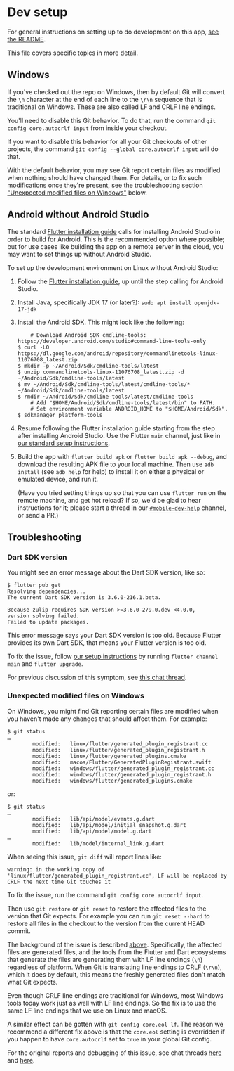 # Dev setup

For general instructions on setting up to do development
on this app, [see the README][readme-setup].

This file covers specific topics in more detail.

[readme-setup]: https://github.com/zulip/zulip-flutter#setting-up


<div id="autocrlf" />

## Windows

If you've checked out the repo on Windows, then by default
Git will convert the `\n` character at the end of each line
to the `\r\n` sequence that is traditional on Windows.
These are also called LF and CRLF line endings.

You'll need to disable this Git behavior.  To do that, run
the command
`git config core.autocrlf input`
from inside your checkout.

If you want to disable this behavior for all your Git checkouts
of other projects, the command
`git config --global core.autocrlf input`
will do that.

With the default behavior, you may see Git report certain files
as modified when nothing should have changed them.  For details,
or to fix such modifications once they're present,
see the troubleshooting section
["Unexpected modified files on Windows"](#windows-modified-files)
below.


## Android without Android Studio

The standard [Flutter installation guide](https://docs.flutter.dev/get-started/install)
calls for installing Android Studio in order to build for Android.
This is the recommended option where possible; but for use cases
like building the app on a remote server in the cloud, you may want
to set things up without Android Studio.

To set up the development environment on Linux without Android Studio:

1. Follow the [Flutter installation guide](https://docs.flutter.dev/get-started/install),
   up until the step calling for Android Studio.

2. Install Java, specifically JDK 17 (or later?):
   `sudo apt install openjdk-17-jdk`

3. Install the Android SDK.  This might look like the following:

   ```
       # Download Android SDK cmdline-tools: https://developer.android.com/studio#command-line-tools-only
   $ curl -LO https://dl.google.com/android/repository/commandlinetools-linux-11076708_latest.zip
   $ mkdir -p ~/Android/Sdk/cmdline-tools/latest
   $ unzip commandlinetools-linux-11076708_latest.zip -d ~/Android/Sdk/cmdline-tools/latest
   $ mv ~/Android/Sdk/cmdline-tools/latest/cmdline-tools/* ~/Android/Sdk/cmdline-tools/latest
   $ rmdir ~/Android/Sdk/cmdline-tools/latest/cmdline-tools
       # Add "$HOME/Android/Sdk/cmdline-tools/latest/bin" to PATH.
       # Set environment variable ANDROID_HOME to "$HOME/Android/Sdk".
   $ sdkmanager platform-tools
   ```

4. Resume following the Flutter installation guide
   starting from the step after installing Android Studio.
   Use the Flutter `main` channel, just like in
   [our standard setup instructions][readme-setup].

5. Build the app with `flutter build apk`
   or `flutter build apk --debug`, and
   download the resulting APK file to your local machine.
   Then use `adb install` (see `adb help` for help)
   to install it on either a physical or emulated device,
   and run it.

   (Have you tried setting things up so that you can use
   `flutter run` on the remote machine, and get hot reload?
   If so, we'd be glad to hear instructions for it;
   please start a thread in our [`#mobile-dev-help`][] channel,
   or send a PR.)

[`#mobile-dev-help`]: https://chat.zulip.org/#narrow/stream/516-mobile-dev-help


## Troubleshooting

<div id="dart-sdk" />

### Dart SDK version

You might see an error message about the Dart SDK version,
like so:
```
$ flutter pub get
Resolving dependencies...
The current Dart SDK version is 3.6.0-216.1.beta.

Because zulip requires SDK version >=3.6.0-279.0.dev <4.0.0,
version solving failed.
Failed to update packages.
```

This error message says your Dart SDK version is too old.
Because Flutter provides its own Dart SDK,
that means your Flutter version is too old.

To fix the issue, follow [our setup instructions][readme-setup]
by running `flutter channel main` and `flutter upgrade`.

For previous discussion of this symptom, see
[this chat thread](https://chat.zulip.org/#narrow/stream/516-mobile-dev-help/topic/setup.3A.20Dart.20SDK.20dev.20version/near/1831351).


<div id="windows-modified-files" />

### Unexpected modified files on Windows

On Windows, you might find Git reporting certain files are modified
when you haven't made any changes that should affect them.  For
example:
```
$ git status
…
        modified:   linux/flutter/generated_plugin_registrant.cc
        modified:   linux/flutter/generated_plugin_registrant.h
        modified:   linux/flutter/generated_plugins.cmake
        modified:   macos/Flutter/GeneratedPluginRegistrant.swift
        modified:   windows/flutter/generated_plugin_registrant.cc
        modified:   windows/flutter/generated_plugin_registrant.h
        modified:   windows/flutter/generated_plugins.cmake
```

or:
```
$ git status
…
        modified:   lib/api/model/events.g.dart
        modified:   lib/api/model/initial_snapshot.g.dart
        modified:   lib/api/model/model.g.dart
…
        modified:   lib/model/internal_link.g.dart
```

When seeing this issue, `git diff` will report lines like:
```
warning: in the working copy of 'linux/flutter/generated_plugin_registrant.cc', LF will be replaced by CRLF the next time Git touches it
```

To fix the issue, run the command `git config core.autocrlf input`.

Then use `git restore` or `git reset` to restore the affected files
to the version that Git expects.
For example you can run `git reset --hard` to restore all files
in the checkout to the version from the current HEAD commit.

The background of the issue is described [above](#autocrlf).
Specifically, the affected files are generated files,
and the tools from the Flutter and Dart ecosystems that
generate the files are generating them with LF line endings (`\n`)
regardless of platform.  When Git is translating line endings
to CRLF (`\r\n`), which it does by default, this means the
freshly generated files don't match what Git expects.

Even though CRLF line endings are traditional for Windows,
most Windows tools today work just as well with LF line endings.
So the fix is to use the same LF line endings that we use
on Linux and macOS.

A similar effect can be gotten with `git config core.eol lf`.
The reason we recommend a different fix above is that
the `core.eol` setting is overridden if you happen to have
`core.autocrlf` set to `true` in your global Git config.

For the original reports and debugging of this issue, see
chat threads
[here](https://chat.zulip.org/#narrow/stream/243-mobile-team/topic/flutter.20json_annotation.20unexpected.20behavior/near/1824410)
and [here](https://chat.zulip.org/#narrow/stream/516-mobile-dev-help/topic/generated.20plugin.20files.20changed/near/1944826).
